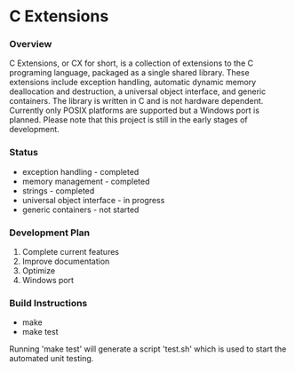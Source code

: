   <h1>C Extensions</h1>
  <h3>Overview</h3>
  C Extensions, or CX for short, is a collection of extensions to the C programing language, packaged as a single shared library. These extensions include exception handling, automatic dynamic memory deallocation and destruction, a universal object interface, and generic containers. The library is written in C and is not hardware dependent. Currently only POSIX platforms are supported but a Windows port is planned. Please note that this project is still in the early stages of development.
  <h3>Status</h3>
  <ul>
    <li>exception handling - completed</li>
    <li>memory management - completed</li>
    <li>strings - completed</li>
    <li>universal object interface - in progress</li>
    <li>generic containers - not started</li>
  </ul>
  <h3>Development Plan</h3>
  <ol>
    <li>Complete current features</li>
    <li>Improve documentation</li>
    <li>Optimize</li>
    <li>Windows port</li>
  </ol>
  <h3>Build Instructions</h3>
  <ul>
    <li>make</li>
    <li>make test</li>
  </ul>
  <p>
    Running 'make test' will generate a script 'test.sh' which is used to start the automated unit testing.
  </p>
